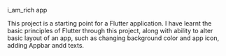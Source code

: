 i_am_rich app

This project is a starting point for a Flutter application.
I have learnt the basic principles of Flutter through this project, along with ability to alter basic layout of an app, such as changing background color and app icon, adding Appbar andd texts.

